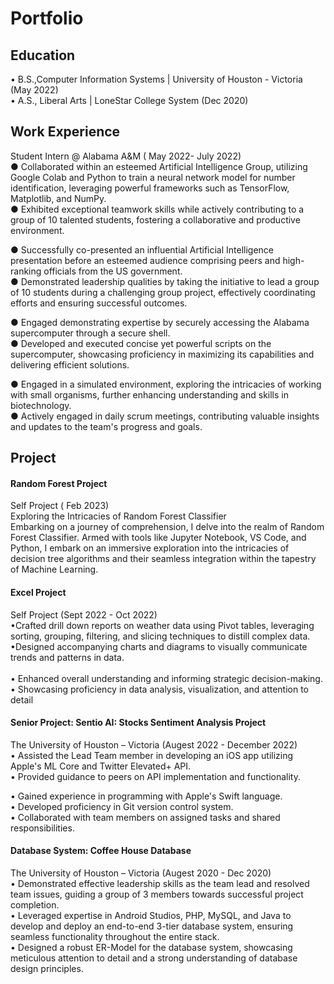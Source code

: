 # Portfolio 

## Education
• B.S.,Computer Information Systems | University of Houston - Victoria (May 2022) <br>
• A.S., Liberal Arts | LoneStar College System (Dec 2020)


## Work Experience
Student Intern @ Alabama A&M ( May 2022- July 2022) <br>
●	Collaborated within an esteemed Artificial Intelligence Group, utilizing Google Colab and Python to train a neural network model for number identification, leveraging powerful frameworks such as TensorFlow, Matplotlib, and NumPy.<br>
●	Exhibited exceptional teamwork skills while actively contributing to a group of 10 talented students, fostering a collaborative and productive environment.<br>

●	Successfully co-presented an influential Artificial Intelligence presentation before an esteemed audience comprising peers and high-ranking officials from the US government.<br>
●	Demonstrated leadership qualities by taking the initiative to lead a group of 10 students during a challenging group project, effectively coordinating efforts and ensuring successful outcomes.<br>

●	Engaged demonstrating expertise by securely accessing the Alabama supercomputer through a secure shell.<br>
●	Developed and executed concise yet powerful scripts on the supercomputer, showcasing proficiency in maximizing its capabilities and delivering efficient solutions.<br>

●	Engaged in a simulated environment, exploring the intricacies of working with small organisms, further enhancing understanding and skills in biotechnology.<br>
●	Actively engaged in daily scrum meetings, contributing valuable insights and updates to the team's progress and goals.<br>

## Project

#### Random Forest Project
Self Project ( Feb 2023)    <br>
Exploring the Intricacies of Random Forest Classifier <br>
Embarking on a journey of comprehension, I delve into the realm of Random Forest Classifier. Armed with tools like Jupyter Notebook, VS Code, and Python,
I embark on an immersive exploration into the intricacies of decision tree algorithms and their seamless integration within the tapestry of Machine Learning.

#### Excel Project
Self Project (Sept 2022 - Oct 2022)<br>
•Crafted drill down reports on weather data using Pivot tables, leveraging sorting, grouping, filtering, and slicing techniques to distill complex data.
<br>
•Designed accompanying charts and diagrams to visually communicate trends and patterns in data.  
<br>
•	Enhanced overall understanding and informing strategic decision-making. <br> 
•	Showcasing proficiency in data analysis, visualization, and attention to detail  

#### Senior Project: Sentio AI: Stocks Sentiment Analysis Project 
The University of Houston – Victoria  (Augest 2022 - December 2022) <br>
•	Assisted the Lead Team member in developing an iOS app utilizing Apple's ML Core and Twitter Elevated+ API. <br>
•	Provided guidance to peers on API implementation and functionality. <br>

•	Gained experience in programming with Apple's Swift language. <br>
•	Developed proficiency in Git version control system. <br>
•	Collaborated with team members on assigned tasks and shared responsibilities. <br>


#### Database System: Coffee House Database
The University of Houston – Victoria (Augest 2020 - Dec 2020) <br>
•	Demonstrated effective leadership skills as the team lead and resolved team issues, guiding a group of 3 members towards successful project completion. <br>
•	Leveraged expertise in Android Studios, PHP, MySQL, and Java to develop and deploy an end-to-end 3-tier database system, ensuring seamless functionality throughout the entire stack.<br>
•	Designed a robust ER-Model for the database system, showcasing meticulous attention to detail and a strong understanding of database design principles. <br>
























